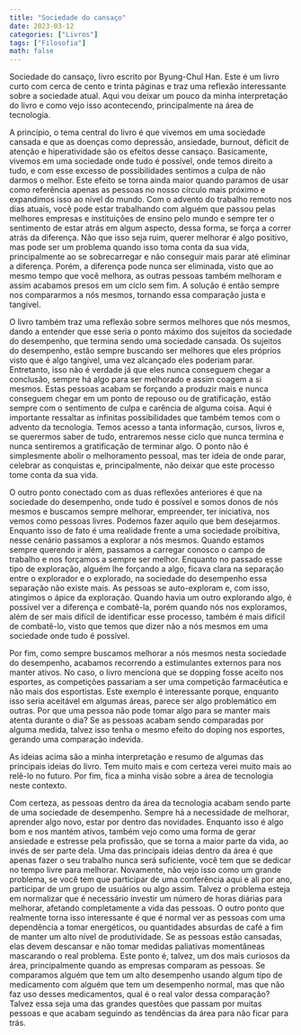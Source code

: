 ```yaml
---
title: "Sociedade do cansaço"
date: 2023-03-12
categories: ["Livros"]
tags: ["Filosofia"]
math: false
---
```


Sociedade do cansaço, livro escrito por Byung-Chul Han.
Este é um livro curto com cerca de cento e trinta páginas e traz uma reflexão interessante sobre a sociedade atual.
Aqui vou deixar um pouco da minha interpretação do livro e como vejo isso acontecendo, principalmente na área de tecnologia.

A princípio, o tema central do livro é que vivemos em uma sociedade cansada e que as doenças como depressão, ansiedade, burnout,
déficit de atenção e hiperatividade são os efeitos desse cansaço.
Basicamente, vivemos em uma sociedade onde tudo é possível, onde temos direito a tudo, e com esse excesso de possibilidades sentimos
a culpa de não darmos o melhor.
Este efeito se torna ainda maior quando paramos de usar como referência apenas as pessoas no nosso círculo mais próximo e expandimos
isso ao nível do mundo.
Com o advento do trabalho remoto nos dias atuais, você pode estar trabalhando com alguém que passou pelas melhores empresas e
instituições de ensino pelo mundo e sempre ter o sentimento de estar atrás em algum aspecto, dessa forma, se força a
correr atrás da diferença.
Não que isso seja ruim, querer melhorar é algo positivo, mas pode ser um problema quando isso toma conta da sua vida,
principalmente ao se sobrecarregar e não conseguir mais parar até eliminar a diferença.
Porém, a diferença pode nunca ser eliminada, visto que ao mesmo tempo que você melhora, as outras pessoas também melhoram e
assim acabamos presos em um ciclo sem fim.
A solução é então sempre nos compararmos a nós mesmos, tornando essa comparação justa e tangível.

O livro também traz uma reflexão sobre sermos melhores que nós mesmos, dando a entender que esse seria o ponto máximo
dos sujeitos da sociedade do desempenho, que termina sendo uma sociedade cansada.
Os sujeitos do desempenho, estão sempre buscando ser melhores que eles próprios visto que é algo tangível,
uma vez alcançado eles poderiam parar.
Entretanto, isso não é verdade já que eles nunca conseguem chegar a conclusão, sempre há algo para ser
melhorado e assim coagem a si mesmos.
Estas pessoas acabam se forçando a produzir mais e nunca conseguem chegar em um ponto de repouso ou de gratificação,
estão sempre com o sentimento de culpa e carência de alguma coisa.
Aqui é importante ressaltar as infinitas possibilidades que também temos com o advento da tecnologia.
Temos acesso a tanta informação, cursos, livros e, se querermos saber de tudo, entraremos nesse ciclo que nunca termina
e nunca sentiremos a gratificação de terminar algo.
O ponto não é simplesmente abolir o melhoramento pessoal, mas ter ideia de onde parar, celebrar as conquistas e, principalmente,
não deixar que este processo tome conta da sua vida.

O outro ponto conectado com as duas reflexões anteriores é que na sociedade do desempenho, onde tudo é possível e somos donos de nós 
mesmos e buscamos sempre melhorar, empreender, ter iniciativa, nos vemos como pessoas livres.
Podemos fazer aquilo que bem desejarmos.
Enquanto isso de fato é uma realidade frente a uma sociedade proibitiva, nesse cenário passamos a explorar a nós mesmos.
Quando estamos sempre querendo ir além, passamos a carregar conosco o campo de trabalho e nos forçamos a sempre ser melhor.
Enquanto no passado esse tipo de exploração, alguém lhe forçando a algo, ficava clara na separação entre o explorador e o explorado,
na sociedade do desempenho essa separação não existe mais.
As pessoas se auto-exploram e, com isso, atingimos o ápice da exploração.
Quando havia um outro explorando algo, é possível ver a diferença e combatê-la, porém quando nós nos exploramos, além de ser mais
difícil de identificar esse processo, também é mais difícil de combatê-lo, visto que temos que dizer não a nós mesmos em uma sociedade
onde tudo é possível.

Por fim, como sempre buscamos melhorar a nós mesmos nesta sociedade do desempenho, acabamos recorrendo a estimulantes externos
para nos manter ativos.
No caso, o livro menciona que se dopping fosse aceito nos esportes, as competições passariam a ser uma competição farmacêutica e
não mais dos esportistas.
Este exemplo é interessante porque, enquanto isso seria aceitável em algumas áreas, parece ser algo problemático em outras.
Por que uma pessoa não pode tomar algo para se manter mais atenta durante o dia?
Se as pessoas acabam sendo comparadas por alguma medida, talvez isso tenha o mesmo efeito do doping nos esportes, gerando uma comparação indevida.

As ideias acima são a minha interpretação e resumo de algumas das principais ideias do livro.
Tem muito mais e com certeza verei muito mais ao relê-lo no futuro. Por fim, fica a minha visão sobre a área de tecnologia neste contexto.

Com certeza, as pessoas dentro da área da tecnologia acabam sendo parte de uma sociedade de desempenho.
Sempre há a necessidade de melhorar, aprender algo novo, estar por dentro das novidades.
Enquanto isso é algo bom e nos mantém ativos, também vejo como uma forma de gerar ansiedade e estresse pela profissão, que
se torna a maior parte da vida, ao invés de ser parte dela.
Uma das principais ideias dentro da área é que apenas fazer o seu trabalho nunca será suficiente, você tem que se
dedicar no tempo livre para melhorar.
Novamente, não vejo isso como um grande problema, se você tem que participar de uma conferência aqui e ali por ano,
participar de um grupo de usuários ou algo assim.
Talvez o problema esteja em normalizar que é necessário investir um número de horas diárias para melhorar, afetando completamente
a vida das pessoas.
O outro ponto que realmente torna isso interessante é que é normal ver as pessoas com uma dependência a
tomar energéticos, ou quantidades absurdas de café a fim de manter um alto nível de produtividade.
Se as pessoas estão cansadas, elas devem descansar e não tomar medidas paliativas momentâneas mascarando o real problema.
Este ponto é, talvez, um dos mais curiosos da área, principalmente quando as empresas comparam as pessoas.
Se comparamos alguém que tem um alto desempenho usando algum tipo de medicamento com alguém que tem um desempenho normal,
mas que não faz uso desses medicamentos, qual é o real valor dessa comparação?
Talvez essa seja uma das grandes questões que passam por muitas pessoas e que acabam seguindo as tendências da área para não ficar para trás.

